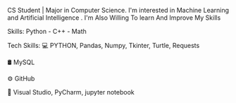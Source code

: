 CS Student | Major in Computer Science. I'm interested in Machine Learning and Artificial Intelligence . I'm Also Willing To learn And Improve My Skills

Skills: Python - C++ - Math

Tech Skills:
💻   PYTHON, Pandas, Numpy, Tkinter, Turtle, Requests

🛢   MySQL

⚙️  GitHub

🔧  Visual Studio, PyCharm, jupyter notebook 
